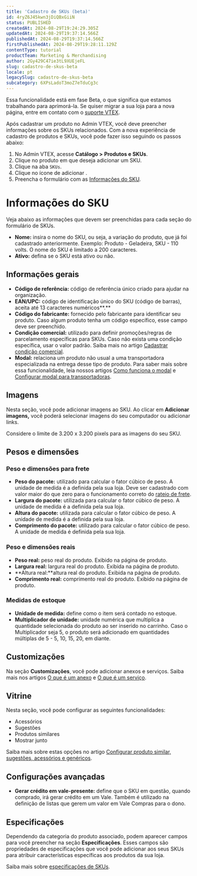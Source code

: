 ```yaml
---
title: 'Cadastro de SKUs (beta)'
id: 4ryZ6J45kwn3jDiQBxGiiN
status: PUBLISHED
createdAt: 2024-08-29T19:24:29.305Z
updatedAt: 2024-08-29T19:37:14.566Z
publishedAt: 2024-08-29T19:37:14.566Z
firstPublishedAt: 2024-08-29T19:28:11.129Z
contentType: tutorial
productTeam: Marketing & Merchandising
author: 2Gy429C47ie3tL9XUEjeFL
slug: cadastro-de-skus-beta
locale: pt
legacySlug: cadastro-de-skus-beta
subcategory: 6XPsLadoT3moZ7eTduCg3c
---
```


<div class = "alert alert-info">
  <p>Essa funcionalidade está em fase Beta, o que significa que estamos trabalhando para aprimorá-la. Se quiser migrar a sua loja para a nova página, entre em contato com o <a href = "[https://support.vtex.com/hc/pt-br/requests](https://support.vtex.com/hc/pt-br/requests)">suporte VTEX</a>.</p>
</div>

Após cadastrar um produto no Admin VTEX, você deve preencher informações sobre os SKUs relacionados. Com a nova experiência de cadastro de produtos e SKUs, você pode fazer isso seguindo os passos abaixo:

1. No Admin VTEX, acesse **Catálogo >** **Produtos e SKUs**.
2. Clique no produto em que deseja adicionar um SKU.
3. Clique na aba `SKUs`.
4. Clique no ícone de adicionar <i class="fas fa-plus" aria-hidden="true"></i>.
5. Preencha o formulário com as [Informações do SKU](#informacoes-do-sku).

# Informações do SKU

Veja abaixo as informações que devem ser preenchidas para cada seção do formulário de SKUs.

- **Nome:** insira o nome do SKU, ou seja, a variação do produto, que já foi cadastrado anteriormente. Exemplo: Produto - Geladeira, SKU - 110 volts. O nome do SKU é limitado a 200 caracteres.
- **Ativo:** defina se o SKU está ativo ou não.

## Informações gerais

- **Código de referência:** código de referência único criado para ajudar na organização.
- **EAN/UPC:**  código de identificação único do SKU (código de barras), aceita até 13 caracteres numéricos**.**
- **Código do fabricante:** fornecido pelo fabricante para identificar seu produto. Caso algum produto tenha um código específico, esse campo deve ser preenchido.
- **Condição comercial:** utilizado para definir promoções/regras de parcelamento específicas para SKUs. Caso não exista uma condição específica, usar o valor padrão. Saiba mais no artigo [Cadastrar condição comercial](https://help.vtex.com/pt/tutorial/como-cadastrar-condicao-comercial--tutorials_445#).
- **Modal:** relaciona um produto não usual a uma transportadora especializada na entrega desse tipo de produto. Para saber mais sobre essa funcionalidade, leia nossos artigos [Como funciona o modal](https://help.vtex.com/pt/tutorial/como-funciona-o-modal--tutorials_125) e [Configurar modal para transportadoras](https://help.vtex.com/pt/tutorial/configurar-modal-para-transportadoras--3jhLqxuPhuiq24UoykCcqy#).

## Imagens

Nesta seção, você pode adicionar imagens ao SKU. Ao clicar em **Adicionar imagens,** você poderá selecionar imagens do seu computador ou adicionar links.

<div class="alert alert-info">
  Considere o limite de 3.200 x 3.200 pixels para as imagens do seu SKU.
</div>

## Pesos e dimensões

### Peso e dimensões para frete

- **Peso do pacote:** utilizado para calcular o fator cúbico de peso. A unidade de medida é a definida pela sua loja. Deve ser cadastrado com valor maior do que zero para o funcionamento correto do [rateio de frete](https://help.vtex.com/pt/tutorial/como-e-feito-o-rateio-de-frete--frequentlyAskedQuestions_155).
- **Largura do pacote:**  utilizada para calcular o fator cúbico de peso. A unidade de medida é a definida pela sua loja. 
- **Altura do pacote:** utilizada para calcular o fator cúbico de peso. A unidade de medida é a definida pela sua loja. 
- **Comprimento do pacote:** utilizado para calcular o fator cúbico de peso. A unidade de medida é definida pela sua loja.

### Peso e dimensões reais

- **Peso real:**  peso real do produto. Exibido na página de produto.
- **Largura real:** largura real do produto. Exibida na página de produto.
- **Altura real:**altura real do produto. Exibida na página de produto.
- **Comprimento real:** comprimento real do produto. Exibido na página de produto.

### Medidas de estoque

- **Unidade de medida:**  define como o item será contado no estoque.
- **Multiplicador de unidade:** unidade numérica que multiplica a quantidade selecionada do produto ao ser inserido no carrinho. Caso o Multiplicador seja 5, o produto será adicionado em quantidades múltiplas de 5 - 5, 10, 15, 20, em diante. 

## Customizações

Na seção **Customizações**, você pode adicionar anexos e serviços. Saiba mais nos artigos [O que é um anexo](https://help.vtex.com/pt/tutorial/o-que-e-um-anexo--aGICk0RVbqKg6GYmQcWUm#) e [O que é um serviço](https://help.vtex.com/pt/tutorial/o-que-e-um-servico#).

## Vitrine

Nesta seção, você pode configurar as seguintes funcionalidades:
- Acessórios
- Sugestões
- Produtos similares
- Mostrar junto

Saiba mais sobre estas opções no artigo [Configurar produto similar, sugestões, acessórios e genéricos](https://help.vtex.com/pt/tutorial/configurando-produto-similar-sugestoes-acessorios-e-genericos--tutorials_280).

## Configurações avançadas

- **Gerar crédito em vale-presente:** define que o SKU em questão, quando comprado, irá gerar crédito em um Vale. Também é utilizado na definição de listas que gerem um valor em Vale Compras para o dono.

## Especificações

Dependendo da categoria do produto associado, podem aparecer campos para você preencher na seção **Especificações**. Esses campos são propriedades de especificações que você pode adicionar aos seus SKUs para atribuir características específicas aos produtos da sua loja.

Saiba mais sobre [especificações de SKUs](https://help.vtex.com/pt/tutorial/cadastrar-especificacoes-ou-campos-de-sku--tutorials_119).
